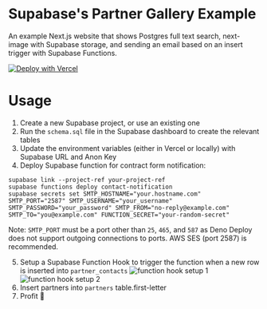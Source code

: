 # Supabase's Partner Gallery Example

An example Next.js website that shows Postgres full text search, next-image with Supabase storage, and sending an email based on an insert trigger with Supabase Functions.

[![Deploy with Vercel](https://vercel.com/button)](https://vercel.com/new/clone?repository-url=https%3A%2F%2Fgithub.com%2Fsupabase-community%2Fpartner-gallery-example&env=SUPABASE_HOSTNAME,NEXT_PUBLIC_SUPABASE_URL,NEXT_PUBLIC_SUPABASE_ANON_KEY)

# Usage

1. Create a new Supabase project, or use an existing one
2. Run the `schema.sql` file in the Supabase dashboard to create the relevant tables
3. Update the environment variables (either in Vercel or locally) with Supabase URL and Anon Key
4. Deploy Supabase function for contract form notification:

```
supabase link --project-ref your-project-ref
supabase functions deploy contact-notification
supabase secrets set SMTP_HOSTNAME="your.hostname.com" SMTP_PORT="2587" SMTP_USERNAME="your_username" SMTP_PASSWORD="your_password" SMTP_FROM="no-reply@example.com" SMTP_TO="you@example.com" FUNCTION_SECRET="your-random-secret"
```

Note: `SMTP_PORT` must be a port other than `25`, `465`, and `587` as Deno Deploy does not support outgoing connections to ports. AWS SES (port 2587) is recommended.

5. Setup a Supabase Function Hook to trigger the function when a new row is inserted into `partner_contacts`
   ![function hook setup 1](https://obuldanrptloktxcffvn.supabase.co/storage/v1/object/public/images/misc/partner-gallery-example-1.png)
   ![function hook setup 2](https://obuldanrptloktxcffvn.supabase.co/storage/v1/object/public/images/misc/partner-gallery-example-2.png)
6. Insert partners into `partners` table.first-letter
7. Profit 🎉
